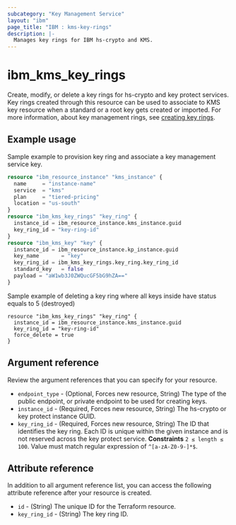 ```yaml
---
subcategory: "Key Management Service"
layout: "ibm"
page_title: "IBM : kms-key-rings"
description: |-
  Manages key rings for IBM hs-crypto and KMS.
---
```


# ibm_kms_key_rings
Create, modify, or delete a key rings for hs-crypto and key protect services. Key rings created through this resource can be used to associate to KMS key resource when a standard or a root key gets created or imported. For more information, about key management rings, see [creating key rings](https://cloud.ibm.com/docs/key-protect?topic=key-protect-grouping-keys#create-key-ring-api).


## Example usage 
Sample example to provision key ring and associate a key management service key.

```terraform
resource "ibm_resource_instance" "kms_instance" {
  name     = "instance-name"
  service  = "kms"
  plan     = "tiered-pricing"
  location = "us-south"
}
resource "ibm_kms_key_rings" "key_ring" {
  instance_id = ibm_resource_instance.kms_instance.guid
  key_ring_id = "key-ring-id"
}
resource "ibm_kms_key" "key" {
  instance_id = ibm_resource_instance.kp_instance.guid
  key_name       = "key"
  key_ring_id = ibm_kms_key_rings.key_ring.key_ring_id
  standard_key   = false
  payload = "aW1wb3J0ZWQucGF5bG9hZA=="
}
```

Sample example of deleting a key ring where all keys inside have status equals to 5 (destroyed)
```
resource "ibm_kms_key_rings" "key_ring" {
  instance_id = ibm_resource_instance.kms_instance.guid
  key_ring_id = "key-ring-id"
  force_delete = true
}
```

## Argument reference
Review the argument references that you can specify for your resource. 

- `endpoint_type` - (Optional, Forces new resource, String) The type of the public endpoint, or private endpoint to be used for creating keys.
- `instance_id` - (Required, Forces new resource, String) The hs-crypto or key protect instance GUID.
- `key_ring_id` - (Required, Forces new resource, String) The ID that identifies the key ring. Each ID is unique within the given instance and is not reserved across the key protect service. **Constraints** `2 ≤ length ≤ 100`. Value must match regular expression of `^[a-zA-Z0-9-]*$`.

## Attribute reference
In addition to all argument reference list, you can access the following attribute reference after your resource is created.

- `id` - (String) The unique ID for the Terraform resource.
- `key_ring_id` - (String) The key ring ID.
